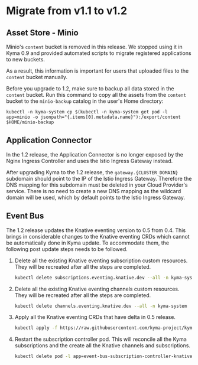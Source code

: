 # Migrate from v1.1 to v1.2

## Asset Store - Minio

Minio's `content` bucket is removed in this release. We stopped using it in Kyma 0.9 and provided automated scripts to migrate registered applications to new buckets.

As a result, this information is important for users that uploaded files to the `content` bucket manually.

Before you upgrade to 1.2, make sure to backup all data stored in the `content` bucket. Run this command to copy all the assets from the `content` bucket to the `minio-backup` catalog in the user's Home directory:

```
kubectl -n kyma-system cp $(kubectl -n kyma-system get pod -l app=minio -o jsonpath="{.items[0].metadata.name}"):/export/content $HOME/minio-backup
```

## Application Connector

In the 1.2 release, the Application Connector is no longer exposed by the Nginx Ingress Controller and uses the Istio Ingress Gateway instead.

After upgrading Kyma to the 1.2 release, the `gateway.{CLUSTER_DOMAIN}` subdomain should point to the IP of the Istio Ingress Gateway. Therefore the DNS mapping for this subdomain must be deleted in your Cloud Provider's service.
There is no need to create a new DNS mapping as the wildcard domain will be used, which by default points to the Istio Ingress Gateway.

## Event Bus

The 1.2 release updates the Knative eventing version to 0.5 from 0.4. This brings in considerable changes to the Knative eventing CRDs which cannot be automatically done in Kyma update. To accommodate them, the following post update steps needs to be followed.

1. Delete all the existing Knative eventing subscription custom resources. They will be recreated after all  the steps are completed.

    ```bash
    kubectl delete subscriptions.eventing.knative.dev --all -n kyma-system
    ```
 
2. Delete all the existing Knative eventing channels custom resources. They will be recreated after all  the steps are completed.
    
    ```bash
    kubectl delete channels.eventing.knative.dev --all -n kyma-system
    ```

3. Apply all the Knative eventing CRDs that have delta in 0.5 release.

    ```bash
    kubectl apply -f https://raw.githubusercontent.com/kyma-project/kyma/1.2.0/components/event-bus/cmd/event-bus-crd-update-job/crds.yaml
    ```

4. Restart the subscription controller pod. This will reconcile all the Kyma subscriptions and the create all the Knative channels and subscriptions.

    ```bash
    kubectl delete pod -l app=event-bus-subscription-controller-knative -n kyma-system
    ```